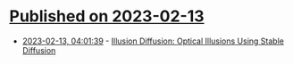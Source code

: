 # [Published on 2023-02-13](index.md)

* [2023-02-13, 04:01:39](https://news.ycombinator.com/item?id=34769970) - [Illusion Diffusion: Optical Illusions Using Stable Diffusion](https://github.com/tancik/Illusion-Diffusion)
